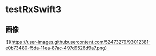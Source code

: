# testRxSwift3

## 画像
![](https://user-images.githubusercontent.com/52473279/93012381-e0b73480-f5da-11ea-87ac-497d9526d9a7.png）
